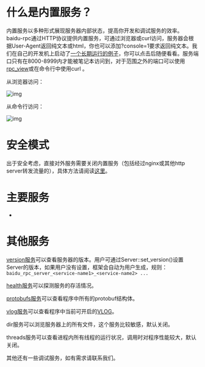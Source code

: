 # 什么是内置服务？

内置服务以多种形式展现服务器内部状态，提高你开发和调试服务的效率。baidu-rpc通过HTTP协议提供内置服务，可通过浏览器或curl访问，服务器会根据User-Agent返回纯文本或html，你也可以添加?console=1要求返回纯文本。我们在自己的开发机上启动了[一个长期运行的例子](http://brpc.baidu.com:8765/)，你可以点击后随便看看。服务端口只有在8000-8999内才能被笔记本访问到，对于范围之外的端口可以使用[rpc_view](http://wiki.baidu.com/display/RPC/rpc_view)或在命令行中使用curl <SERVER-URL>。

从浏览器访问： 

![img](http://wiki.baidu.com/download/attachments/71337189/image2015-9-27%2023%3A45%3A26.png?version=1&modificationDate=1443368728000&api=v2)

 从命令行访问：

 ![img](http://wiki.baidu.com/download/attachments/71337189/image2015-9-27%2023%3A46%3A48.png?version=1&modificationDate=1443368810000&api=v2) 

# 安全模式

出于安全考虑，直接对外服务需要关闭内置服务（包括经过nginx或其他http server转发流量的），具体方法请阅读[这里](server.md#id-创建和设置Server-安全模式)。

# 主要服务

- ​

# 其他服务

[version服务](http://brpc.baidu.com:8765/version)可以查看服务器的版本。用户可通过Server::set_version()设置Server的版本，如果用户没有设置，框架会自动为用户生成，规则：`baidu_rpc_server_<service-name1>_<service-name2> ...`

[health服务](http://brpc.baidu.com:8765/health)可以探测服务的存活情况。

[protobufs服务](http://brpc.baidu.com:8765/protobufs)可以查看程序中所有的protobuf结构体。

[vlog服务](http://brpc.baidu.com:8765/vlog)可以查看程序中当前可开启的[VLOG](http://wiki.baidu.com/display/RPC/streaming_log#streaming_log-VLOG)。

dir服务可以浏览服务器上的所有文件，这个服务比较敏感，默认关闭。

threads服务可以查看进程内所有线程的运行状况，调用时对程序性能较大，默认关闭。

其他还有一些调试服务，如有需求请联系我们。
